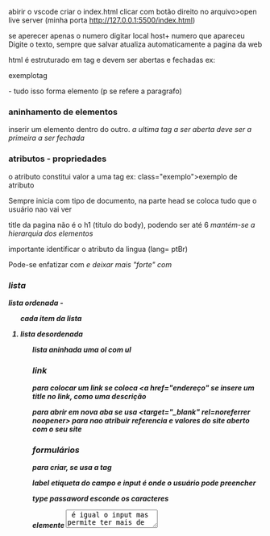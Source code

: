 abirir o vscode 
criar o index.html 
clicar com botão direito no arquivo>open live server (minha porta http://127.0.0.1:5500/index.html)

se aperecer apenas o numero 
digitar local host+ numero que apareceu 
Digite o texto, sempre que salvar atualiza automaticamente a pagina da web

html é estruturado em tag e devem ser abertas e fechadas
ex: <p> exemplotag </p> - tudo isso forma elemento (p se refere a paragrafo)

### aninhamento de elementos
inserir um elemento dentro do outro. *a ultima tag a ser aberta deve ser a primeira a ser fechada*

### atributos - propriedades 
o atributo constitui valor a uma tag 
ex: class="exemplo">exemplo de atributo

Sempre inicia com tipo de documento, na parte head se coloca tudo que o usuário nao vai ver

title da pagina não é o h1 (titulo do body), podendo ser até 6 *mantém-se a hierarquia dos elementos*

importante identificar o atributo da lingua (lang= ptBr)

Pode-se enfatizar com <em> e deixar mais "forte" com <strong>

### lista
lista ordenada - <ol>
cada item da lista <li>

lista desordenada <ul>
lista aninhada uma ol com ul

### link 
para colocar um link se coloca <a href="endereço" </a>
se insere um title no link, como uma descrição

para abrir em nova aba se usa <target="_blank" rel=noreferrer noopener> para nao atribuir referencia e valores do site aberto com o seu site 

### formulários
para criar, se usa a tag <form>
*label etiqueta do campo e input é onde o usuário pode preencher*

type passaword esconde os caracteres

elemente <textarea> é igual o input mas permite ter mais de uma linha

o atributo for indica valor/referencia a um elemento

o atributo placeholder dá a sugestão para o usuário

## botão 
tag <button>, se *submit* ele envia a msg e limpa os campos

### tags

tag Img (imagem), geralmente conjunto com o tributo src que diz onde a imagem está, a imagem tambem permite title (para legendar ao passar o mouse)

figcaption quando precisamos da legenda na tag figure

### tabela
tag table para criar tabela
tag td para colunas 
tag tr para linhas
tag caption para dar nome a tabela

### tags comuns
<header> indica que o conteudo esta dentro do cabeçalho, geralmente tem logo, menu de navegação e deve ficar no body

<main> conteudo principal, nao pode estar dentro de uma tag article, assaid, footer, reader ou nave e só deve ter uma tag main

<footer> o rodapé do site, geralmente direitos autorais e autor

<nav> links de navegação 

<asaid> conteudo relacionado ao main

<article> geralmente utilizado em blog

<section> apresenta uma seção (precisa ter um alemento de cabeçalho )

<div> <span> tag generica, sem valor semântico mas agrupa elementos e estiliza a pagina

### gerenciamento de foco 
*acessibilidade* -caso queira, a parte visivel do foco deve ser estilizada e nao retirada
<tabindex> informa a ordem de foco (navegação por teclado) dos elementos da página
<tabindex="1">primeiro elemento a ser focado

<tabindex="0"> todos elementos, automaticamente

### semântica
usar o código como foi criado, um código limpo facilita uso em app móvel, deixa o site entre melhores resultados no mec. de busca.

o que devemos fazer? manter a estrutura, layout consistente, de maneira clara e objtiva 

html - estrutura
css - estilização

### wai-aria
*accessible rich internet applications*
especificação do w3c para melhorar a acessibilidade.
Regras:
- preferencia para utilizar os elementos semânticos
- não alterar a semantica padrão do elemento
- não se oculta elementos interativos e devem ter a semantica correta
-textos interativos devem ser descritivos
-todos elementos interativos devem poder ser utilizados atravéd do teclado,
- Nao esquecer que usuario pode acessar o site de qualquer dispositivos

ARIA roles - funções
Utilizamos para indicar o que elemento faz, não seja redundante!
ex: <form role="search"></form>
<nac role="navigation"></nav> - redundante
*existe um site com todos aria roles*

Aria properties - propriedades
utilizado para adicionar semântica nos elementos que não a tem por padrão
Utilizamos atributos com prefixo "aria"
ex: <button aria-haspopup="true"></button>

Aria States - estados
Utilizado quando desejamos informar a condição atual dos elementos 
Utilizamos aria-
ex: <input type-"checkbox aria-selected="true">

### Acessibilidade
Para testar, se usa leitores de tela.
Pode-se instalar pllugins para medir o nivel de acessibilidade ou sites que verificam.






